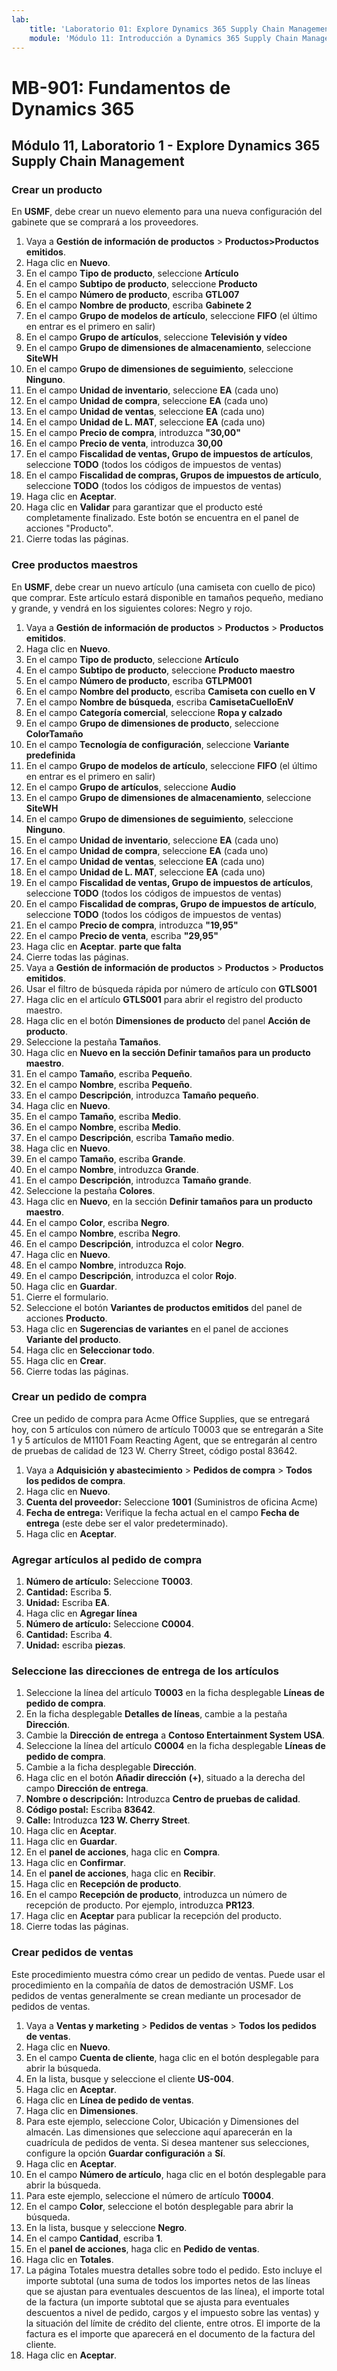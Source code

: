 ```yaml
---
lab:
    title: 'Laboratorio 01: Explore Dynamics 365 Supply Chain Management'
    module: 'Módulo 11: Introducción a Dynamics 365 Supply Chain Management'
---
```


# MB-901: Fundamentos de Dynamics 365 
## Módulo 11, Laboratorio 1 - Explore Dynamics 365 Supply Chain Management

### Crear un producto

En **USMF**, debe crear un nuevo elemento para una nueva configuración del gabinete que se comprará a los proveedores. 

1. Vaya a **Gestión de información de productos** > **Productos>Productos emitidos**.
1. Haga clic en **Nuevo**. 
1. En el campo **Tipo de producto**, seleccione **Artículo**
1. En el campo **Subtipo de producto**, seleccione **Producto**
1. En el campo **Número de producto**, escriba **GTL007**
1. En el campo **Nombre de producto**, escriba **Gabinete 2**
1. En el campo **Grupo de modelos de artículo**, seleccione **FIFO** (el último en entrar es el primero en salir)
1. En el campo **Grupo de artículos**, seleccione **Televisión y vídeo**
1. En el campo **Grupo de dimensiones de almacenamiento**, seleccione **SiteWH**
1. En el campo **Grupo de dimensiones de seguimiento**, seleccione **Ninguno**.
1. En el campo **Unidad de inventario**, seleccione **EA** (cada uno)
1. En el campo **Unidad de compra**, seleccione **EA** (cada uno)
1. En el campo **Unidad de ventas**, seleccione **EA** (cada uno)
1. En el campo **Unidad de L. MAT**, seleccione **EA** (cada uno)
1. En el campo **Precio de compra**, introduzca **"30,00"**
1. En el campo **Precio de venta**, introduzca **30,00**
1. En el campo **Fiscalidad de ventas, Grupo de impuestos de artículos**, seleccione **TODO** (todos los códigos de impuestos de ventas)
1. En el campo **Fiscalidad de compras, Grupos de impuestos de artículo**, seleccione **TODO** (todos los códigos de impuestos de ventas)
1. Haga clic en **Aceptar**.
1. Haga clic en **Validar** para garantizar que el producto esté completamente finalizado. Este botón se encuentra en el panel de acciones "Producto".
1. Cierre todas las páginas. 

### Cree productos maestros

En **USMF**, debe crear un nuevo artículo (una camiseta con cuello de pico) que comprar.  Este artículo estará disponible en tamaños pequeño, mediano y grande, y vendrá en los siguientes colores: Negro y rojo.

1. Vaya a **Gestión de información de productos** > **Productos** > **Productos emitidos**.
1. Haga clic en **Nuevo**.
1. En el campo **Tipo de producto**, seleccione **Artículo**
1. En el campo **Subtipo de producto**, seleccione **Producto maestro**
1. En el campo **Número de producto**, escriba **GTLPM001**
1. En el campo **Nombre del producto**, escriba **Camiseta con cuello en V**
1. En el campo **Nombre de búsqueda**, escriba **CamisetaCuelloEnV**
1. En el campo **Categoría comercial**, seleccione **Ropa y calzado**      
1. En el campo **Grupo de dimensiones de producto**, seleccione **ColorTamaño**
1. En el campo **Tecnología de configuración**, seleccione **Variante predefinida**
1. En el campo **Grupo de modelos de artículo**, seleccione **FIFO** (el último en entrar es el primero en salir)
1. En el campo **Grupo de artículos**, seleccione **Audio** 
1. En el campo **Grupo de dimensiones de almacenamiento**, seleccione **SiteWH**
1. En el campo **Grupo de dimensiones de seguimiento**, seleccione **Ninguno**.
1. En el campo **Unidad de inventario**, seleccione **EA** (cada uno)
1. En el campo **Unidad de compra**, seleccione **EA** (cada uno)
1. En el campo **Unidad de ventas**, seleccione **EA** (cada uno)
1. En el campo **Unidad de L. MAT**, seleccione **EA** (cada uno)
1. En el campo **Fiscalidad de ventas, Grupo de impuestos de artículos**, seleccione **TODO** (todos los códigos de impuestos de ventas)
1. En el campo **Fiscalidad de compras, Grupo de impuestos de artículo**, seleccione **TODO** (todos los códigos de impuestos de ventas)
1. En el campo **Precio de compra**, introduzca **"19,95"**
1. En el campo **Precio de venta**, escriba **"29,95"**
1. Haga clic en **Aceptar**. **parte que falta**
1. Cierre todas las páginas.
1. Vaya a **Gestión de información de productos** > **Productos** > **Productos emitidos**.
1. Usar el filtro de búsqueda rápida por número de artículo con **GTLS001**
1. Haga clic en el artículo **GTLS001** para abrir el registro del producto maestro.
1. Haga clic en el botón **Dimensiones de producto** del panel **Acción de producto**.
1. Seleccione la pestaña **Tamaños**.
1. Haga clic en **Nuevo en la sección Definir tamaños para un producto maestro**.
1. En el campo **Tamaño**, escriba **Pequeño**.
1. En el campo **Nombre**, escriba **Pequeño**.
1. En el campo **Descripción**, introduzca **Tamaño pequeño**.
1. Haga clic en **Nuevo**.
1. En el campo **Tamaño**, escriba **Medio**.
1. En el campo **Nombre**, escriba **Medio**.
1. En el campo **Descripción**, escriba **Tamaño medio**.
1. Haga clic en **Nuevo**.
1. En el campo **Tamaño**, escriba **Grande**.
1. En el campo **Nombre**, introduzca **Grande**.
1. En el campo **Descripción**, introduzca **Tamaño grande**.
1. Seleccione la pestaña **Colores**.
1. Haga clic en **Nuevo**, en la sección **Definir tamaños para un producto maestro**.
1. En el campo **Color**, escriba **Negro**.
1. En el campo **Nombre**, escriba **Negro**.
1. En el campo **Descripción**, introduzca el color **Negro**.
1. Haga clic en **Nuevo**.
1. En el campo **Nombre**, introduzca **Rojo**.
1. En el campo **Descripción**, introduzca el color **Rojo**.
1. Haga clic en **Guardar**.
1. Cierre el formulario.
1. Seleccione el botón **Variantes de productos emitidos** del panel de acciones **Producto**.
1. Haga clic en **Sugerencias de variantes** en el panel de acciones **Variante del producto**.
1. Haga clic en **Seleccionar todo**.
1. Haga clic en **Crear**.
1. Cierre todas las páginas.  

### Crear un pedido de compra

Cree un pedido de compra para Acme Office Supplies, que se entregará hoy, con 5 artículos con número de artículo T0003 que se entregarán a Site 1 y 5 artículos de M1101 Foam Reacting Agent, que se entregarán al centro de pruebas de calidad de 123 W. Cherry Street, código postal 83642.

1. Vaya a **Adquisición y abastecimiento** > **Pedidos de compra** > **Todos los pedidos de compra**.
1. Haga clic en **Nuevo**.
1. **Cuenta del proveedor:** Seleccione **1001** (Suministros de oficina Acme)
1. **Fecha de entrega:** Verifique la fecha actual en el campo **Fecha de entrega** (este debe ser el valor predeterminado).
1. Haga clic en **Aceptar**.

### Agregar artículos al pedido de compra

1. **Número de artículo:** Seleccione **T0003**.
1. **Cantidad:** Escriba **5**.
1. **Unidad:** Escriba **EA**. 
1. Haga clic en **Agregar línea**
1. **Número de artículo:** Seleccione **C0004**.
1. **Cantidad:** Escriba **4**.
1. **Unidad:** escriba **piezas**.

### Seleccione las direcciones de entrega de los artículos

1. Seleccione la línea del artículo **T0003** en la ficha desplegable **Líneas de pedido de compra**.
1. En la ficha desplegable **Detalles de líneas**, cambie a la pestaña **Dirección**.
1. Cambie la **Dirección de entrega** a **Contoso Entertainment System USA**.
1. Seleccione la línea del artículo **C0004** en la ficha desplegable **Líneas de pedido de compra**.
1. Cambie a la ficha desplegable **Dirección**.  
1. Haga clic en el botón **Añadir dirección** **(+)**, situado a la derecha del campo **Dirección de entrega**.
1. **Nombre o descripción:** Introduzca **Centro de pruebas de calidad**.
1. **Código postal:** Escriba **83642**.
1. **Calle:** Introduzca **123 W. Cherry Street**.
1. Haga clic en **Aceptar**.
1. Haga clic en **Guardar**.
1. En el **panel de acciones**, haga clic en **Compra**.  
1. Haga clic en **Confirmar**.
1. En el **panel de acciones**, haga clic en **Recibir**.
1. Haga clic en **Recepción de producto**.
1. En el campo **Recepción de producto**, introduzca un número de recepción de producto. Por ejemplo, introduzca **PR123**.
1. Haga clic en **Aceptar** para publicar la recepción del producto.  
1. Cierre todas las páginas.  

### Crear pedidos de ventas

Este procedimiento muestra cómo crear un pedido de ventas. Puede usar el procedimiento en la compañía de datos de demostración USMF. Los pedidos de ventas generalmente se crean mediante un procesador de pedidos de ventas.

1. Vaya a **Ventas y marketing** > **Pedidos de ventas** > **Todos los pedidos de ventas**.
1. Haga clic en **Nuevo**.
1. En el campo **Cuenta de cliente**, haga clic en el botón desplegable para abrir la búsqueda.
1. En la lista, busque y seleccione el cliente **US-004**.
1. Haga clic en **Aceptar**.
1. Haga clic en **Línea de pedido de ventas**.
1. Haga clic en **Dimensiones**.
1. Para este ejemplo, seleccione Color, Ubicación y Dimensiones del almacén. Las dimensiones que seleccione aquí aparecerán en la cuadrícula de pedidos de venta. Si desea mantener sus selecciones, configure la opción **Guardar configuración** a **Sí**.
1. Haga clic en **Aceptar**.
1. En el campo **Número de artículo**, haga clic en el botón desplegable para abrir la búsqueda.
1. Para este ejemplo, seleccione el número de artículo **T0004**.
1. En el campo **Color**, seleccione el botón desplegable para abrir la búsqueda.
1. En la lista, busque y seleccione **Negro**.
1. En el campo **Cantidad**, escriba **1**.
1. En el **panel de acciones**, haga clic en **Pedido de ventas**.
1. Haga clic en **Totales**.
1. La página Totales muestra detalles sobre todo el pedido. Esto incluye el importe subtotal (una suma de todos los importes netos de las líneas que se ajustan para eventuales descuentos de las línea), el importe total de la factura (un importe subtotal que se ajusta para eventuales descuentos a nivel de pedido, cargos y el impuesto sobre las ventas) y la situación del límite de crédito del cliente, entre otros. El importe de la factura es el importe que aparecerá en el documento de la factura del cliente.
1. Haga clic en **Aceptar**.  
